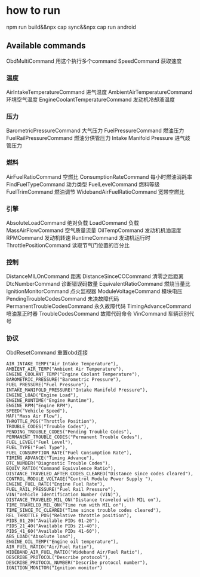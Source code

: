 # how to run
npm run build&&npx cap sync&&npx cap run android

## Available commands
ObdMultiCommand 用这个执行多个command
SpeedCommand 获取速度

### 温度
AirIntakeTemperatureCommand 进气温度
AmbientAirTemperatureCommand 环境空气温度
EngineCoolantTemperatureCommand 发动机冷却液温度

### 压力
BarometricPressureCommand 大气压力
FuelPressureCommand 燃油压力
FuelRailPressureCommand 燃油分供管压力
Intake Manifold Pressure 进气歧管压力
### 燃料
AirFuelRatioCommand 空燃比
ConsumptionRateCommand 每小时燃油消耗率
FindFuelTypeCommand 动力类型
FuelLevelCommand 燃料等级
FuelTrimCommand 燃油调节
WidebandAirFuelRatioCommand 宽带空燃比
### 引擎
AbsoluteLoadCommand 绝对负载
LoadCommand 负载
MassAirFlowCommand 空气质量流量
OilTempCommand 发动机机油温度
RPMCommand 发动机转速
RuntimeCommand 发动机运行时
ThrottlePositionCommand 读取节气门位置的百分比
### 控制
DistanceMILOnCommand 距离
DistanceSinceCCCommand 清零之后距离
DtcNumberCommand 诊断错误码数量
EquivalentRatioCommand 燃烧当量比
IgnitionMonitorCommand 点火监视器
ModuleVoltageCommand 模块电压
PendingTroubleCodesCommand 未决故障代码
PermanentTroubleCodesCommand 永久故障代码
TimingAdvanceCommand 喷油泵正时器
TroubleCodesCommand 故障代码命令
VinCommand 车辆识别代号
### 协议
ObdResetCommand 重置obd连接


    AIR_INTAKE_TEMP("Air Intake Temperature"),
    AMBIENT_AIR_TEMP("Ambient Air Temperature"),
    ENGINE_COOLANT_TEMP("Engine Coolant Temperature"),
    BAROMETRIC_PRESSURE("Barometric Pressure"),
    FUEL_PRESSURE("Fuel Pressure"),
    INTAKE_MANIFOLD_PRESSURE("Intake Manifold Pressure"),
    ENGINE_LOAD("Engine Load"),
    ENGINE_RUNTIME("Engine Runtime"),
    ENGINE_RPM("Engine RPM"),
    SPEED("Vehicle Speed"),
    MAF("Mass Air Flow"),
    THROTTLE_POS("Throttle Position"),
    TROUBLE_CODES("Trouble Codes"),
    PENDING_TROUBLE_CODES("Pending Trouble Codes"),
    PERMANENT_TROUBLE_CODES("Permanent Trouble Codes"),
    FUEL_LEVEL("Fuel Level"),
    FUEL_TYPE("Fuel Type"),
    FUEL_CONSUMPTION_RATE("Fuel Consumption Rate"),
    TIMING_ADVANCE("Timing Advance"),
    DTC_NUMBER("Diagnostic Trouble Codes"),
    EQUIV_RATIO("Command Equivalence Ratio"),
    DISTANCE_TRAVELED_AFTER_CODES_CLEARED("Distance since codes cleared"),
    CONTROL_MODULE_VOLTAGE("Control Module Power Supply "),
    ENGINE_FUEL_RATE("Engine Fuel Rate"),
    FUEL_RAIL_PRESSURE("Fuel Rail Pressure"),
    VIN("Vehicle Identification Number (VIN)"),
    DISTANCE_TRAVELED_MIL_ON("Distance traveled with MIL on"),
    TIME_TRAVELED_MIL_ON("Time run with MIL on"),
    TIME_SINCE_TC_CLEARED("Time since trouble codes cleared"),
    REL_THROTTLE_POS("Relative throttle position"),
    PIDS_01_20("Available PIDs 01-20"),
    PIDS_21_40("Available PIDs 21-40"),
    PIDS_41_60("Available PIDs 41-60"),
    ABS_LOAD("Absolute load"),
    ENGINE_OIL_TEMP("Engine oil temperature"),
    AIR_FUEL_RATIO("Air/Fuel Ratio"),
    WIDEBAND_AIR_FUEL_RATIO("Wideband Air/Fuel Ratio"),
    DESCRIBE_PROTOCOL("Describe protocol"),
    DESCRIBE_PROTOCOL_NUMBER("Describe protocol number"),
    IGNITION_MONITOR("Ignition monitor")